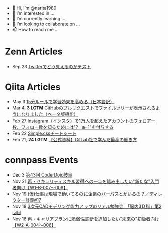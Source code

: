 - 👋 Hi, I’m @narita1980
- 👀 I’m interested in ...
- 🌱 I’m currently learning ...
- 💞️ I’m looking to collaborate on ...
- 📫 How to reach me ...

# Zenn Articles

<!-- profile updater begin: zenn -->
- Sep 23 [Twitterでどう見えるのかテスト](https://zenn.dev/narita1980/articles/cbb21f8d7f785752d6ac)
<!-- profile updater end: zenn -->

# Qiita Articles

<!-- profile updater begin: qiita -->
- May 3 [15分ルールで学習効果を高める（日本語訳）](https://qiita.com/narita1980/items/d0ad5246344fc6e4380f)
- Mar 4, **3 LGTM** [GitHubのプルリクエストでファイルツリーが表示されるようになりました（ベータ版機能）](https://qiita.com/narita1980/items/bee2c5232342a51e0415)
- Feb 27 [Instagram（インスタ）で1万人を超えたアカウントのフォロアー数、フォロー数を知るためには"?__a=1"を付与する](https://qiita.com/narita1980/items/630b7014fa893461b991)
- Feb 22 [Simple.cssチートシート](https://qiita.com/narita1980/items/fd2ccf0e91944aab9fd5)
- Feb 21, **24 LGTM** [【公式資料】GitLab社で学んだ最高の働き方](https://qiita.com/narita1980/items/d7d142c2bb6312cb9ad6)
<!-- profile updater end: qiita -->

# connpass Events

<!-- profile updater begin: connpass -->
- Dec 3 [第43回 CoderDojo岐阜](https://coderdojo-gifu.connpass.com/event/266405/)
- Nov 21 [再・セキュリティスキル習得への一歩を踏み出したい"新たな"入門者向け【W1-B-007～009】](https://kabuto.connpass.com/event/266027/)
- Nov 19 [(仮)仕事は現場で動いてるのに企業のパーパスとかいるの？／ディレクター談義#17](https://director.connpass.com/event/266265/)
- Nov 18 [3次元CADモデリング能力アップのリアル勉強会　「脳内3Ｄ科」第2回目](https://nounai3d.connpass.com/event/260386/)
- Nov 16 [再・キャリアプランに脆弱性診断を追加したい"未来の"初級者向け【W2-A-004～006】](https://kabuto.connpass.com/event/266201/)
<!-- profile updater end: connpass -->

<!---
narita1980/narita1980 is a ✨ special ✨ repository because its `README.md` (this file) appears on your GitHub profile.
You can click the Preview link to take a look at your changes.
--->
